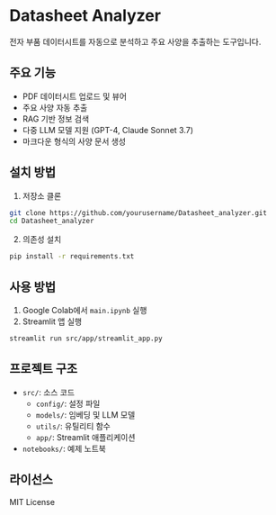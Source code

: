 # Datasheet Analyzer

전자 부품 데이터시트를 자동으로 분석하고 주요 사양을 추출하는 도구입니다.

## 주요 기능

- PDF 데이터시트 업로드 및 뷰어
- 주요 사양 자동 추출
- RAG 기반 정보 검색
- 다중 LLM 모델 지원 (GPT-4, Claude Sonnet 3.7)
- 마크다운 형식의 사양 문서 생성

## 설치 방법

1. 저장소 클론
```bash
git clone https://github.com/yourusername/Datasheet_analyzer.git
cd Datasheet_analyzer
```

2. 의존성 설치
```bash
pip install -r requirements.txt
```

## 사용 방법

1. Google Colab에서 `main.ipynb` 실행
2. Streamlit 앱 실행
```bash
streamlit run src/app/streamlit_app.py
```

## 프로젝트 구조

- `src/`: 소스 코드
  - `config/`: 설정 파일
  - `models/`: 임베딩 및 LLM 모델
  - `utils/`: 유틸리티 함수
  - `app/`: Streamlit 애플리케이션
- `notebooks/`: 예제 노트북

## 라이선스

MIT License 